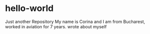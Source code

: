 # hello-world
Just another Repository
My name is Corina and I am from Bucharest, worked in aviation for 7 years.
wrote about myself
